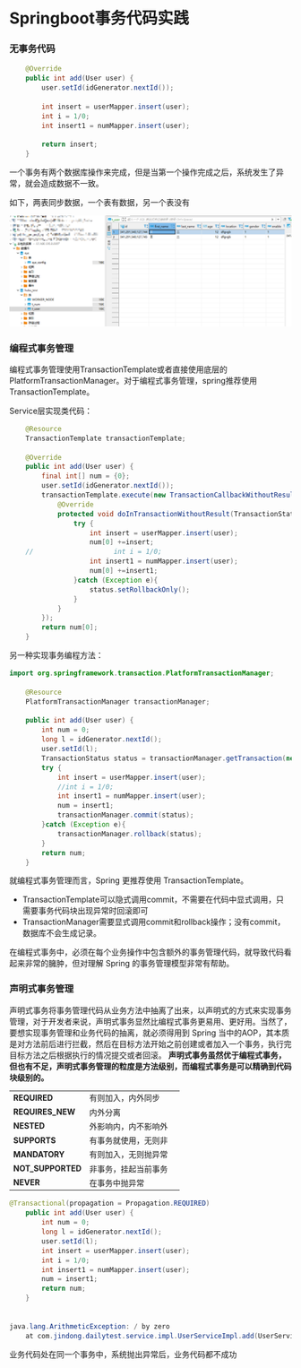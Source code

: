 # Springboot事务代码实践


<!--more-->

### 无事务代码

```java
    @Override
    public int add(User user) {
        user.setId(idGenerator.nextId());

        int insert = userMapper.insert(user);
        int i = 1/0;
        int insert1 = numMapper.insert(user);

        return insert;
    }
```

一个事务有两个数据库操作来完成，但是当第一个操作完成之后，系统发生了异常，就会造成数据不一致。

如下，两表同步数据，一个表有数据，另一个表没有

![image-20221205185437096.png](/posts/Spring/Springboot事务代码实践/image-20221205185437096.png)

### 编程式事务管理

编程式事务管理使用TransactionTemplate或者直接使用底层的PlatformTransactionManager。对于编程式事务管理，spring推荐使用TransactionTemplate。

Service层实现类代码：

```java
	@Resource
    TransactionTemplate transactionTemplate;

    @Override
    public int add(User user) {
        final int[] num = {0};
        user.setId(idGenerator.nextId());
        transactionTemplate.execute(new TransactionCallbackWithoutResult() {
            @Override
            protected void doInTransactionWithoutResult(TransactionStatus status) {
                try {
                    int insert = userMapper.insert(user);
                    num[0] +=insert;
	//                    int i = 1/0;
                    int insert1 = numMapper.insert(user);
                    num[0] +=insert1;
                }catch (Exception e){
                    status.setRollbackOnly();
                }
            }
        });
        return num[0];
    }
```

另一种实现事务编程方法：

```java
import org.springframework.transaction.PlatformTransactionManager;	
	
	@Resource
    PlatformTransactionManager transactionManager;

    public int add(User user) {
        int num = 0;
        long l = idGenerator.nextId();
        user.setId(l);
        TransactionStatus status = transactionManager.getTransaction(new DefaultTransactionDefinition());
        try {
            int insert = userMapper.insert(user);
            //int i = 1/0;
            int insert1 = numMapper.insert(user);
            num = insert1;
            transactionManager.commit(status);
        }catch (Exception e){
            transactionManager.rollback(status);
        }
        return num;
    }
```

就编程式事务管理而言，Spring 更推荐使用 TransactionTemplate。

- TransactionTemplate可以隐式调用commit，不需要在代码中显式调用，只需要事务代码块出现异常时回滚即可
- TransactionManager需要显式调用commit和rollback操作；没有commit，数据库不会生成记录。

在编程式事务中，必须在每个业务操作中包含额外的事务管理代码，就导致代码看起来非常的臃肿，但对理解 Spring 的事务管理模型非常有帮助。

### 声明式事务管理

​	声明式事务将事务管理代码从业务方法中抽离了出来，以声明式的方式来实现事务管理，对于开发者来说，声明式事务显然比编程式事务更易用、更好用。
​	当然了，要想实现事务管理和业务代码的抽离，就必须得用到 Spring 当中的AOP，其本质是对方法前后进行拦截，然后在目标方法开始之前创建或者加入一个事务，执行完目标方法之后根据执行的情况提交或者回滚。
**声明式事务虽然优于编程式事务，但也有不足，声明式事务管理的粒度是方法级别，而编程式事务是可以精确到代码块级别的。**

|                   |                      |      |
| ----------------- | -------------------- | ---- |
| **REQUIRED**      | 有则加入，内外同步   |      |
| **REQUIRES_NEW**  | 内外分离             |      |
| **NESTED**        | 外影响内，内不影响外 |      |
| **SUPPORTS**      | 有事务就使用，无则非 |      |
| **MANDATORY**     | 有则加入，无则抛异常 |      |
| **NOT_SUPPORTED** | 非事务，挂起当前事务 |      |
| **NEVER**         | 在事务中抛异常       |      |

```java
@Transactional(propagation = Propagation.REQUIRED)
    public int add(User user) {
        int num = 0;
        long l = idGenerator.nextId();
        user.setId(l);
        int insert = userMapper.insert(user);
        int i = 1/0;
        int insert1 = numMapper.insert(user);
        num = insert1;
        return num;
    }


java.lang.ArithmeticException: / by zero
	at com.jindong.dailytest.service.impl.UserServiceImpl.add(UserServiceImpl.java:78) ~[classes/:na]
```

业务代码处在同一个事务中，系统抛出异常后，业务代码都不成功
